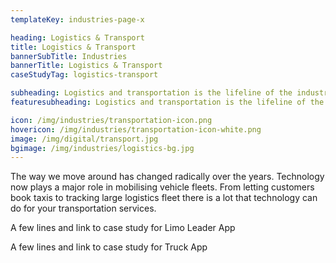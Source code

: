 ```yaml
---
templateKey: industries-page-x

heading: Logistics & Transport
title: Logistics & Transport
bannerSubTitle: Industries
bannerTitle: Logistics & Transport
caseStudyTag: logistics-transport

subheading: Logistics and transportation is the lifeline of the industry and economy. Use of IOT and software is modernising this age old business at a never before pace. You dont want to be left out !
featuresubheading: Logistics and transportation is the lifeline of the industry and economy. Use of IOT and software is modernising this age old business at a never before pace. You dont want to be left out !

icon: /img/industries/transportation-icon.png
hovericon: /img/industries/transportation-icon-white.png
image: /img/digital/transport.jpg
bgimage: /img/industries/logistics-bg.jpg
---
```


The way we move around has changed radically over the years. Technology now plays a major role in mobilising vehicle fleets. From letting customers book taxis to tracking large logistics fleet there is a lot that technology can do for your transportation services.

A few lines and link to case study for Limo Leader App

A few lines and link to case study for Truck App
